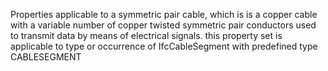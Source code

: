 Properties applicable to a symmetric pair cable, which is is a copper cable with a variable number of copper twisted symmetric pair conductors used to transmit data by means of electrical signals. this property set is applicable to type or occurrence of IfcCableSegment with predefined type CABLESEGMENT
